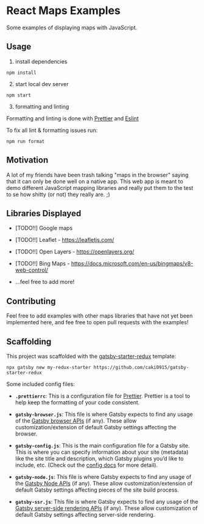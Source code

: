 # React Maps Examples

Some examples of displaying maps with JavaScript.

## Usage

1) install dependencies

```
npm install
```

2) start local dev server

```
npm start
```

3) formatting and linting

Formatting and linting is done with [Prettier](https://prettier.io/) and [Eslint](https://eslint.org/)

To fix all lint & formatting issues run:
```
npm run format
```


## Motivation
A lot of my friends have been trash talking "maps in the browser" saying that it can only be done well on a native app. This web app is meant to demo different JavaScript mapping libraries and really put them to the test to se how shitty (or not) they really are. ;)


## Libraries Displayed 

- [TODO!!] Google maps 

- [TODO!!] Leaflet - https://leafletjs.com/

- [TODO!!] Open Layers - https://openlayers.org/

- [TODO!!] Bing Maps - https://docs.microsoft.com/en-us/bingmaps/v8-web-control/

- ...feel free to add more! 

## Contributing

Feel free to add examples with other maps libraries that have not yet been implemented here, and fee free to open pull requests with the examples!


## Scaffolding

This project was scaffolded with the [gatsby-starter-redux](https://www.gatsbyjs.org/starters/caki0915/gatsby-starter-redux/) template:

```
npx gatsby new my-redux-starter https://github.com/caki0915/gatsby-starter-redux
```

Some included config files:


-  **`.prettierrc`**: This is a configuration file for [Prettier](https://prettier.io/). Prettier is a tool to help keep the formatting of your code consistent.

-  **`gatsby-browser.js`**: This file is where Gatsby expects to find any usage of the [Gatsby browser APIs](https://www.gatsbyjs.org/docs/browser-apis/) (if any). These allow customization/extension of default Gatsby settings affecting the browser.

-  **`gatsby-config.js`**: This is the main configuration file for a Gatsby site. This is where you can specify information about your site (metadata) like the site title and description, which Gatsby plugins you’d like to include, etc. (Check out the [config docs](https://www.gatsbyjs.org/docs/gatsby-config/) for more detail).

-  **`gatsby-node.js`**: This file is where Gatsby expects to find any usage of the [Gatsby Node APIs](https://www.gatsbyjs.org/docs/node-apis/) (if any). These allow customization/extension of default Gatsby settings affecting pieces of the site build process.

-  **`gatsby-ssr.js`**: This file is where Gatsby expects to find any usage of the [Gatsby server-side rendering APIs](https://www.gatsbyjs.org/docs/ssr-apis/) (if any). These allow customization of default Gatsby settings affecting server-side rendering.